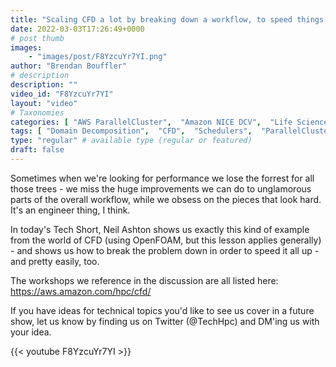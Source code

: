 ```yaml
---
title: "Scaling CFD a lot by breaking down a workflow, to speed things up"
date: 2022-03-03T17:26:49+0000
# post thumb
images:
    - "images/post/F8YzcuYr7YI.png"
author: "Brendan Bouffler"
# description
description: ""
video_id: "F8YzcuYr7YI"
layout: "video"
# Taxonomies
categories: [ "AWS ParallelCluster",  "Amazon NICE DCV",  "Life Sciences", ]
tags: [ "Domain Decomposition",  "CFD",  "Schedulers",  "ParallelCluster",  "clusters",  "openfoam",  "vizualization",  "Solver performance",  "DCV",  "Meshing",  "GPUs",  "CPUs",  "snappyHexMesh",  "scotch",  "High Performance Computing",  "Storage",  "hierarchical",  "Covid-19",  "HPC",  "Lustre",  "redistributePar",  "virtualization",  "EC2",  "techshorts", ]
type: "regular" # available type (regular or featured)
draft: false
---
```


Sometimes when we're looking for performance we lose the forrest for all those trees - we miss the huge improvements we can do to unglamorous parts of the overall workflow, while we obsess on the pieces that look hard. It's an engineer thing, I think.

In today's Tech Short, Neil Ashton shows us exactly this kind of example from the world of CFD (using OpenFOAM, but this lesson applies generally) - and shows us how to break the problem down in order to speed it all up - and pretty easily, too.

The workshops we reference in the discussion are all listed here: https://aws.amazon.com/hpc/cfd/

If you have ideas for technical topics you'd like to see us cover in a future show, let us know by finding us on Twitter (@TechHpc) and DM'ing us with your idea.

{{< youtube F8YzcuYr7YI >}}